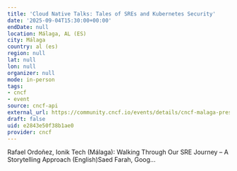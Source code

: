 ```yaml
---
title: 'Cloud Native Talks: Tales of SREs and Kubernetes Security'
date: '2025-09-04T15:30:00+00:00'
endDate: null
location: Málaga, AL (ES)
city: Málaga
country: al (es)
region: null
lat: null
lon: null
organizer: null
mode: in-person
tags:
- cncf
- event
source: cncf-api
external_url: https://community.cncf.io/events/details/cncf-malaga-presents-cloud-native-talks-tales-of-sres-and-kubernetes-security/
draft: false
uid: e2843e50f38b1ae0
provider: cncf
---
```

Rafael Ordoñez, Ionik Tech (Málaga): Walking Through Our SRE Journey – A Storytelling Approach (English)Saed Farah, Goog...
